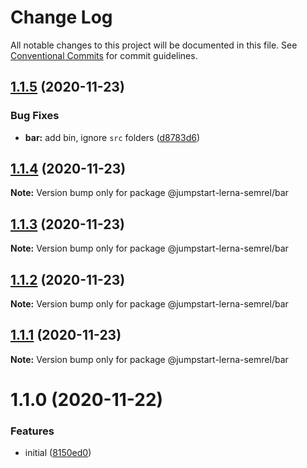 # Change Log

All notable changes to this project will be documented in this file.
See [Conventional Commits](https://conventionalcommits.org) for commit guidelines.

## [1.1.5](https://github.com/maximegel/jumpstart-lerna-semrel/compare/@jumpstart-lerna-semrel/bar@1.1.4...@jumpstart-lerna-semrel/bar@1.1.5) (2020-11-23)

### Bug Fixes

- **bar:** add bin, ignore `src` folders ([d8783d6](https://github.com/maximegel/jumpstart-lerna-semrel/commit/d8783d644d975b8ff60ab4ec640e9e9d9396f4cb))

## [1.1.4](https://github.com/maximegel/jumpstart-lerna-semrel/compare/@jumpstart-lerna-semrel/bar@1.1.3...@jumpstart-lerna-semrel/bar@1.1.4) (2020-11-23)

**Note:** Version bump only for package @jumpstart-lerna-semrel/bar

## [1.1.3](https://github.com/maximegel/jumpstart-lerna-semrel/compare/@jumpstart-lerna-semrel/bar@1.1.2...@jumpstart-lerna-semrel/bar@1.1.3) (2020-11-23)

**Note:** Version bump only for package @jumpstart-lerna-semrel/bar

## [1.1.2](https://github.com/maximegel/jumpstart-lerna-semrel/compare/@jumpstart-lerna-semrel/bar@1.1.1...@jumpstart-lerna-semrel/bar@1.1.2) (2020-11-23)

**Note:** Version bump only for package @jumpstart-lerna-semrel/bar

## [1.1.1](https://github.com/maximegel/jumpstart-lerna-semrel/compare/@jumpstart-lerna-semrel/bar@1.1.0...@jumpstart-lerna-semrel/bar@1.1.1) (2020-11-23)

**Note:** Version bump only for package @jumpstart-lerna-semrel/bar

# 1.1.0 (2020-11-22)

### Features

- initial ([8150ed0](https://github.com/maximegel/jumpstart-lerna-semrel/commit/8150ed07750e611241ee3ab83b761eb0c372d1b2))
